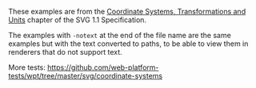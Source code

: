 These examples are from the
[Coordinate Systems, Transformations and Units](https://www.w3.org/TR/SVG11/coords.html)
chapter of the SVG 1.1 Specification.

The examples with `-notext` at the end of the file name are the same examples
but with the text converted to paths, to be able to view them in renderers
that do not support text.

More tests: https://github.com/web-platform-tests/wpt/tree/master/svg/coordinate-systems
